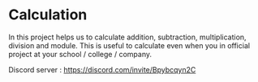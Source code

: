 # Calculation
In this project helps us to calculate addition, subtraction, multiplication, division and module. This is useful to calculate even when you in official project at your school / college / company.

Discord server :
https://discord.com/invite/Bpybcqyn2C
